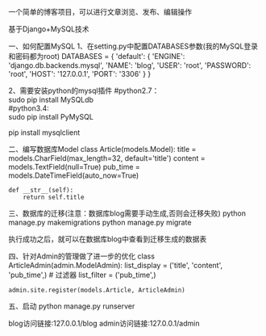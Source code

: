 一个简单的博客项目，可以进行文章浏览、发布、编辑操作

基于Django+MySQL技术

一、如何配置MySQL
1、在setting.py中配置DATABASES参数(我的MySQL登录和密码都为root)
DATABASES = {
	'default': {
	    'ENGINE': 'django.db.backends.mysql',
	    'NAME': 'blog',
	    'USER': 'root',
	    'PASSWORD': 'root',
            'HOST': '127.0.0.1',
            'PORT': '3306'
        }
}

2、需要安装python的mysql插件
#python2.7：  
sudo pip install MySQLdb  
#python3.4:  
sudo pip install PyMySQL

pip install mysqlclient

二、编写数据库Model
class Article(models.Model):
    title = models.CharField(max_length=32, default='title')
    content = models.TextField(null=True)
    pub_time = models.DateTimeField(auto_now=True)

    def __str__(self):
        return self.title

三、数据库的迁移(注意：数据库blog需要手动生成,否则会迁移失败)
python manage.py makemigrations
python manage.py migrate

执行成功之后，就可以在数据库blog中查看到迁移生成的数据表

四、针对Admin的管理做了进一步的优化
class ArticleAdmin(admin.ModelAdmin):
	list_display = ('title', 'content', 'pub_time',)
	 # 过滤器
	list_filter = ('pub_time',)


	admin.site.register(models.Article, ArticleAdmin)


五、启动
python manage.py runserver

blog访问链接:127.0.0.1/blog
admin访问链接:127.0.0.1/admin
